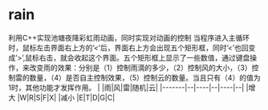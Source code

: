 # rain
利用C++实现池塘夜降彩虹雨动画，同时实现对动画的控制
当程序进入主循环时，鼠标左击界面右上方的’<’后，界面右上方会出现五个矩形框，同时’<’也回变成’>’,鼠标右击，就会收起这个界面。五个矩形框上显示了一些数值，通过键盘操作，来改变雨的效果：分别是（1）控制雨滴的多少，（2）控制风的大小，（3）控制雷的数量，（4）是否自主控制效果，（5）控制云的数量。当且只有（4）的值为1时，其他功能才发挥作用。
|	|雨|风|雷|随机|云|
|-------|--|----|--|----|--|
|增大	|W|R|S|F|X|
|减小	|E|T|D|G|C|

